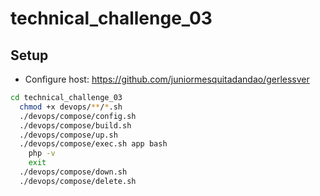 # technical_challenge_03

## Setup

- Configure host: https://github.com/juniormesquitadandao/gerlessver

```sh
cd technical_challenge_03
  chmod +x devops/**/*.sh
  ./devops/compose/config.sh
  ./devops/compose/build.sh
  ./devops/compose/up.sh
  ./devops/compose/exec.sh app bash
    php -v
    exit
  ./devops/compose/down.sh
  ./devops/compose/delete.sh
```
